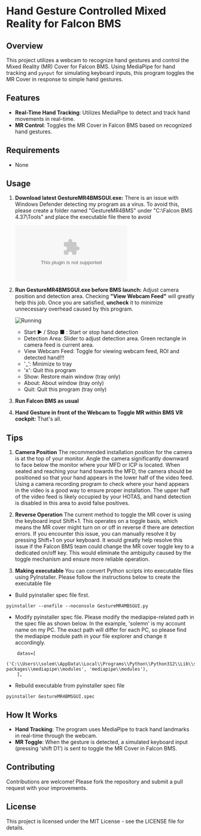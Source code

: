 # Hand Gesture Controlled Mixed Reality for Falcon BMS

## Overview
This project utilizes a webcam to recognize hand gestures and control the Mixed Reality (MR) Cover for Falcon BMS. Using MediaPipe for hand tracking and `pynput` for simulating keyboard inputs, this program toggles the MR Cover in response to simple hand gestures.

## Features
- **Real-Time Hand Tracking**: Utilizes MediaPipe to detect and track hand movements in real-time.
- **MR Control**: Toggles the MR Cover in Falcon BMS based on recognized hand gestures.

## Requirements
- None
  
## Usage

1. **Download latest GestureMR4BMSGUI.exe:**  There is an issue with Windows Defender detecting my program as a virus. To avoid this, please create a folder named "GestureMR4BMS" under "C:\Falcon BMS 4.37\Tools" and place the executable file there to avoid

    ![Latest Release](https://github.com/solemnify2/GestureMR4BMS/releases/download/0.2.1/GestureMR4BMSGUI-v0.2.1.exe)

2. **Run GestureMR4BMSGUI.exe before BMS launch:** Adjust camera position and detection area. Checking **"View Webcam Feed"** will greatly help this job. Once you are satisfied, **uncheck** it to minimize unnecessary overhead caused by this program.

   ![Running](https://github.com/solemnify2/GestureMR4BMS/assets/50224420/b5ea3ba8-19db-4203-add0-e95e1ec920ce)

   - Start &#9654; / Stop &#9632; : Start or stop hand detection  
   - Detection Area: Slider to adjust detection area. Green rectangle in camera feed is current area.
   - View Webcam Feed: Toggle for viewing webcam feed, ROI and detected hand!!! 
   - '_': Minimize to tray
   - 'x': Quit this program   
   - Show: Restore main window (tray only)
   - About: About window (tray only)
   - Quit: Quit this program (tray only)

3. **Run Falcon BMS as usual**

4. **Hand Gesture in front of the Webcam to Toggle MR within BMS VR cockpit:** That's all.

## Tips

1. **Camera Position** The recommended installation position for the camera is at the top of your monitor. Angle the camera significantly downward to face below the monitor where your MFD or ICP is located. When seated and reaching your hand towards the MFD, the camera should be positioned so that your hand appears in the lower half of the video feed. Using a camera recording program to check where your hand appears in the video is a good way to ensure proper installation. The upper half of the video feed is likely occupied by your HOTAS, and hand detection is disabled in this area to avoid false positives.
       
2. **Reverse Operation** The current method to toggle the MR cover is using the keyboard input Shift+1. This operates on a toggle basis, which means the MR cover might turn on or off in reverse if there are detection errors. If you encounter this issue, you can manually resolve it by pressing Shift+1 on your keyboard. It would greatly help resolve this issue if the Falcon BMS team could change the MR cover toggle key to a dedicated on/off key. This would eliminate the ambiguity caused by the toggle mechanism and ensure more reliable operation.
3. **Making executable** You can convert Python scripts into executable files using PyInstaller. Please follow the instructions below to create the executable file

- Build pyinstaller spec file first.
```
pyinstaller --onefile --noconsole GestureMR4MBSGUI.py
```
- Modify pyinstaller spec file. Please modify the mediapipe-related path in the spec file as shown below. In the example, 'solemn' is my account name on my PC. The exact path will differ for each PC, so please find the mediapipe module path in your file explorer and change it accordingly.
```
    datas=[
      ('C:\\Users\\solem\\AppData\\Local\\Programs\\Python\\Python312\\Lib\\site-packages\\mediapipe\\modules', 'mediapipe\\modules'),
    ],
```
- Rebuild executable from pyinstaller spec file
```
pyinstaller GestureMR4BMSGUI.spec
```

## How It Works
- **Hand Tracking**: The program uses MediaPipe to track hand landmarks in real-time through the webcam.
- **MR Toggle**: When the gesture is detected, a simulated keyboard input (pressing 'shift D1') is sent to toggle the MR Cover in Falcon BMS.

## Contributing
Contributions are welcome! Please fork the repository and submit a pull request with your improvements.

## License
This project is licensed under the MIT License - see the LICENSE file for details.


